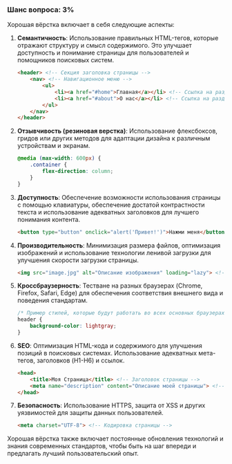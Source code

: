 ### Шанс вопроса: 3%

Хорошая вёрстка включает в себя следующие аспекты:

1. **Семантичность**: Использование правильных HTML-тегов, которые отражают структуру и смысл содержимого. Это улучшает доступность и понимание страницы для пользователей и помощников поисковых систем.
   ```html
   <header> <!-- Секция заголовка страницы -->
       <nav> <!-- Навигационное меню -->
           <ul>
               <li><a href="#home">Главная</a></li> <!-- Ссылка на раздел "Главная" -->
               <li><a href="#about">О нас</a></li> <!-- Ссылка на раздел "О нас" -->
           </ul>
       </nav>
   </header>
   ```

2. **Отзывчивость (резиновая верстка)**: Использование флексбоксов, гридов или других методов для адаптации дизайна к различным устройствам и экранам.
   ```css
   @media (max-width: 600px) {
       .container {
           flex-direction: column;
       }
   }
   ```

3. **Доступность**: Обеспечение возможности использования страницы с помощью клавиатуры, обеспечение достатой контрастности текста и использование адекватных заголовков для лучшего понимания контента.
   ```html
   <button type="button" onclick="alert('Привет!')">Нажми меня</button> <!-- Кнопка с функцией alert -->
   ```

4. **Производительность**: Минимизация размера файлов, оптимизация изображений и использование технологии ленивой загрузки для улучшения скорости загрузки страницы.
   ```html
   <img src="image.jpg" alt="Описание изображения" loading="lazy"> <!-- Ленивая загрузка изображения -->
   ```

5. **Кроссбраузерность**: Тестване на разных браузерах (Chrome, Firefox, Safari, Edge) для обеспечения соответствия внешнего вида и поведения стандартам.
   ```css
   /* Пример стилей, которые будут работать во всех основных браузерах */
   header {
       background-color: lightgray;
   }
   ```

6. **SEO**: Оптимизация HTML-кода и содержимого для улучшения позиций в поисковых системах. Использование адекватных мета-тегов, заголовков (H1-H6) и ссылок.
   ```html
   <head>
       <title>Моя Страница</title> <!-- Заголовок страницы -->
       <meta name="description" content="Описание моей страницы"> <!-- Мета описание для SEO -->
   </head>
   ```

7. **Безопасность**: Использование HTTPS, защита от XSS и других уязвимостей для защиты данных пользователей.
   ```html
   <meta charset="UTF-8"> <!-- Кодировка страницы -->
   ```

Хорошая вёрстка также включает постоянные обновления технологий и знания современных стандартов, чтобы быть на шаг впереди и предлагать лучший пользовательский опыт.